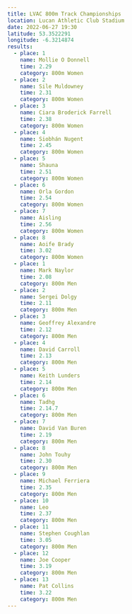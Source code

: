 ```yaml
---
title: LVAC 800m Track Championships 
location: Lucan Athletic Club Stadium  
date: 2022-06-27 19:30
latitude: 53.3522291
longitude: -6.3214874
results:
  - place: 1
    name: Mollie O Donnell
    time: 2.29
    category: 800m Women
  - place: 2
    name: Sile Muldowney
    time: 2.31
    category: 800m Women
  - place: 3
    name: Ciara Broderick Farrell
    time: 2.38
    category: 800m Women
  - place: 4
    name: Siobhán Nugent
    time: 2.45
    category: 800m Women
  - place: 5
    name: Shauna
    time: 2.51
    category: 800m Women
  - place: 6
    name: Orla Gordon
    time: 2.54
    category: 800m Women
  - place: 7
    name: Aisling
    time: 2.56
    category: 800m Women
  - place: 8
    name: Aoife Brady
    time: 3.02
    category: 800m Women
  - place: 1
    name: Mark Naylor
    time: 2.08
    category: 800m Men
  - place: 2
    name: Sergei Dolgy
    time: 2.11
    category: 800m Men
  - place: 3
    name: Geoffrey Alexandre
    time: 2.12
    category: 800m Men
  - place: 4
    name: David Carroll
    time: 2.13
    category: 800m Men
  - place: 5
    name: Keith Lunders
    time: 2.14
    category: 800m Men
  - place: 6
    name: Tadhg
    time: 2.14.7
    category: 800m Men
  - place: 7
    name: David Van Buren
    time: 2.19
    category: 800m Men
  - place: 8
    name: John Touhy
    time: 2.30
    category: 800m Men
  - place: 9
    name: Michael Ferriera
    time: 2.35
    category: 800m Men
  - place: 10
    name: Leo
    time: 2.37
    category: 800m Men
  - place: 11
    name: Stephen Coughlan
    time: 3.05
    category: 800m Men
  - place: 12
    name: Joe Cooper
    time: 3.19
    category: 800m Men    
  - place: 13
    name: Pat Collins
    time: 3.22
    category: 800m Men
---
```

